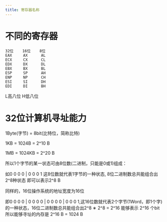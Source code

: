 ```yaml
---
title: 寄存器名称
---
```

# 不同的寄存器

```
32位    16位    8位
EAX     AX      AL
ECX     CX      CL
EDX     DX      DL
EBX     BX      BL
ESP     SP      AH
ENP     NP      CH
ESI     SI      DH
EDI     DI      BH
```

L高八位
H低八位

# 32位计算机寻址能力

1Byte(字节) = 8bit(比特位，简称比特)

1KB = 1024B = 2^10 B

1MB = 1024KB = 2^20 B

所以1个字节的某一状态可由8位数(二进制，只能是0或1)组成：

如0 0 0 0 | 0 0 0 1 这8位数就代表1字节的一种状态,
8位二进制数总共能组合出2^8种状态 即可以表示2^8 B

同样的，16位操作系统的地址宽度为16位

即0 0 0 0 | 0 0 0 0 | 0 0 0 0 | 0 0 0 1,这16位数就代表2个字节(1Word，即1个字)的一种状态，16位二进制数总共能组合出2^8 ∗ 2^8 = 2^16 能够表示 2^16 个bit
所以能够寻址的内存是 2^16 B = 1024 B
